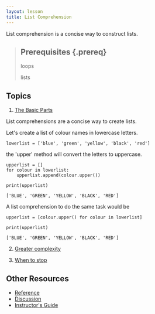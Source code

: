 ```yaml
---
layout: lesson
title: List Comprehension
---
```

List comprehension is a concise way to construct lists. 

> ## Prerequisites {.prereq}
> loops
> 
> lists

## Topics

1.  [The Basic Parts](01-slug.html)

List comprehensions are a concise way to create lists. 

Let's create a list of colour names in lowercase letters.

~~~ {.python}
lowerlist = ['blue', 'green', 'yellow', 'black', 'red'] 
~~~

the 'upper' method will convert the letters to uppercase.

~~~ {.python}
upperlist = []
for colour in lowerlist:
    upperlist.append(colour.upper())
~~~    

~~~{.python}    
print(upperlist)
~~~

~~~ {.output}
['BLUE', 'GREEN', 'YELLOW', 'BLACK', 'RED']
~~~

A list comprehension to do the same task would be

~~~ {.python}
upperlist = [colour.upper() for colour in lowerlist]
~~~

~~~{.python}
print(upperlist)
~~~

~~~ {.output}
['BLUE', 'GREEN', 'YELLOW', 'BLACK', 'RED']
~~~

2.  [Greater complexity](02-slug.html)

3.  [When to stop](03-slug.html)

## Other Resources

*   [Reference](reference.html)
*   [Discussion](discussion.html)
*   [Instructor's Guide](instructors.html)
